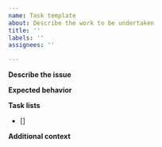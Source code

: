 ```yaml
---
name: Task template
about: Describe the work to be undertaken
title: ''
labels: ''
assignees: ''

---
```


**Describe the issue**


**Expected behavior**


**Task lists**
- [] 

**Additional context**
